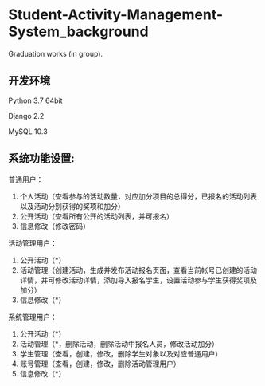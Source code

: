 # Student-Activity-Management-System_background

Graduation works (in group).

## 开发环境
Python 3.7 64bit

Django 2.2

MySQL 10.3

## 系统功能设置:
普通用户： 
1. 个人活动（查看参与的活动数量，对应加分项目的总得分，已报名的活动列表以及活动分别获得的奖项和加分） 
2. 公开活动（查看所有公开的活动列表，并可报名） 
3. 信息修改（修改密码）

活动管理用户： 
1. 公开活动（*）
2. 活动管理（创建活动，生成并发布活动报名页面，查看当前帐号已创建的活动详情，并可修改活动详情，添加导入报名学生，设置活动参与学生获得奖项及加分） 
3. 信息修改（*）

系统管理用户： 
1. 公开活动（*）
2. 活动管理（*，删除活动，删除活动中报名人员，修改活动加分）
3. 学生管理（查看，创建，修改，删除学生对象以及对应普通用户）
4. 账号管理（查看，创建，修改，删除活动管理用户）
5. 信息修改（*）

<!-- {% url 'alice:delete_activity' act.activity_ID  %} -->